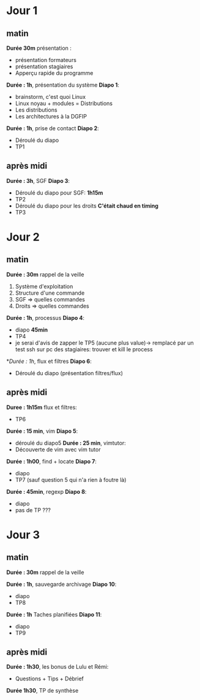 # Jour 1

## matin

**Durée 30m** présentation :
- présentation formateurs
- présentation stagiaires
- Apperçu rapide du programme

**Durée : 1h**, présentation du système **Diapo 1**:
- brainstorm, c'est quoi Linux
- Linux noyau + modules = Distributions
- Les distributions
- Les architectures à la DGFIP

**Durée : 1h**, prise de contact **Diapo 2**:
- Déroulé du diapo 
- TP1

## après midi

**Durée : 3h**, SGF **Diapo 3**:
- Déroulé du diapo pour SGF: **1h15m**
- TP2
- Déroulé du diapo pour les droits **C'était chaud en timing**
- TP3

# Jour 2

## matin

**Durée : 30m** rappel de la veille
1) Système d'exploitation
2) Structure d'une commande
3) SGF => quelles commandes
4) Droits => quelles commandes


**Durée : 1h**, processus **Diapo 4**:
- diapo **45min**
- TP4
- je serai d'avis de zapper le TP5 (aucune plus value)-> remplacé par un test ssh sur pc des stagiaires: trouver et kill le process

**Durée : 1h*, flux et filtres **Diapo 6**:
- Déroulé du diapo (présentation filtres/flux)


## après midi

**Duree : 1h15m** flux et filtres:
- TP6

**Durée : 15 min**, vim  **Diapo 5**:
- déroulé du diapo5
**Durée : 25 min**, vimtutor:
- Découverte de vim avec vim tutor

**Durée : 1h00**, find + locate **Diapo 7**:
- diapo
- TP7 (sauf question 5 qui n'a rien à foutre là)

**Durée : 45min**, regexp **Diapo 8**:
- diapo
- pas de TP ???
# Jour 3

## matin

**Durée : 30m** rappel de la veille

**Durée : 1h**, sauvegarde archivage **Diapo 10**:
- diapo
- TP8

**Durée : 1h** Taches planifiées **Diapo 11**:
- diapo
- TP9

## après midi


**Durée : 1h30**, les bonus de Lulu et Rémi:
- Questions + Tips + Débrief

**Durée 1h30**, TP de synthèse
